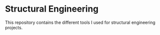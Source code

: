 # Structural Engineering

This repository contains the different tools I used for structural engineering projects.
